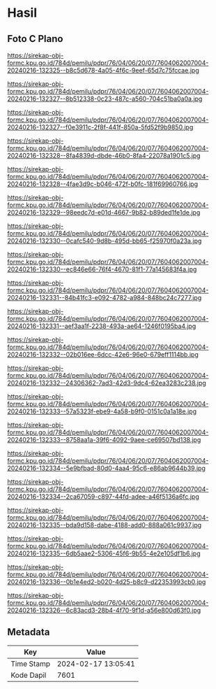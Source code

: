 # Hasil

## Foto C Plano

https://sirekap-obj-formc.kpu.go.id/784d/pemilu/pdpr/76/04/06/20/07/7604062007004-20240216-132325--b8c5d678-4a05-4f6c-9eef-65d7c75fccae.jpg

https://sirekap-obj-formc.kpu.go.id/784d/pemilu/pdpr/76/04/06/20/07/7604062007004-20240216-132327--8b512338-0c23-487c-a560-704c51ba0a0a.jpg

https://sirekap-obj-formc.kpu.go.id/784d/pemilu/pdpr/76/04/06/20/07/7604062007004-20240216-132327--f0e3911c-2f8f-441f-850a-5fd52f9b9850.jpg

https://sirekap-obj-formc.kpu.go.id/784d/pemilu/pdpr/76/04/06/20/07/7604062007004-20240216-132328--8fa4839d-dbde-46b0-8fa4-22078a1901c5.jpg

https://sirekap-obj-formc.kpu.go.id/784d/pemilu/pdpr/76/04/06/20/07/7604062007004-20240216-132328--4fae3d9c-b046-472f-b0fc-181f69960766.jpg

https://sirekap-obj-formc.kpu.go.id/784d/pemilu/pdpr/76/04/06/20/07/7604062007004-20240216-132329--98eedc7d-e01d-4667-9b82-b89ded1fe1de.jpg

https://sirekap-obj-formc.kpu.go.id/784d/pemilu/pdpr/76/04/06/20/07/7604062007004-20240216-132330--0cafc540-9d8b-495d-bb65-f25970f0a23a.jpg

https://sirekap-obj-formc.kpu.go.id/784d/pemilu/pdpr/76/04/06/20/07/7604062007004-20240216-132330--ec846e66-76f4-4670-81f1-77a145683f4a.jpg

https://sirekap-obj-formc.kpu.go.id/784d/pemilu/pdpr/76/04/06/20/07/7604062007004-20240216-132331--84b41fc3-e092-4782-a984-848bc24c7277.jpg

https://sirekap-obj-formc.kpu.go.id/784d/pemilu/pdpr/76/04/06/20/07/7604062007004-20240216-132331--aef3aa1f-2238-493a-ae64-1246f0195ba4.jpg

https://sirekap-obj-formc.kpu.go.id/784d/pemilu/pdpr/76/04/06/20/07/7604062007004-20240216-132332--02b016ee-6dcc-42e6-96e0-679eff1114bb.jpg

https://sirekap-obj-formc.kpu.go.id/784d/pemilu/pdpr/76/04/06/20/07/7604062007004-20240216-132332--24306362-7ad3-42d3-9dc4-62ea3283c238.jpg

https://sirekap-obj-formc.kpu.go.id/784d/pemilu/pdpr/76/04/06/20/07/7604062007004-20240216-132333--57a5323f-ebe9-4a58-b9f0-0151c0a1a18e.jpg

https://sirekap-obj-formc.kpu.go.id/784d/pemilu/pdpr/76/04/06/20/07/7604062007004-20240216-132333--8758aa1a-39f6-4092-9aee-ce69507bd138.jpg

https://sirekap-obj-formc.kpu.go.id/784d/pemilu/pdpr/76/04/06/20/07/7604062007004-20240216-132334--5e9bfbad-80d0-4aa4-95c6-e86ab9644b39.jpg

https://sirekap-obj-formc.kpu.go.id/784d/pemilu/pdpr/76/04/06/20/07/7604062007004-20240216-132334--2ca67059-c897-44fd-adee-a46f5136a6fc.jpg

https://sirekap-obj-formc.kpu.go.id/784d/pemilu/pdpr/76/04/06/20/07/7604062007004-20240216-132335--bda9d158-dabe-4188-add0-888a061c9937.jpg

https://sirekap-obj-formc.kpu.go.id/784d/pemilu/pdpr/76/04/06/20/07/7604062007004-20240216-132335--6db5aae2-5306-45f6-9b55-4e2e105df1b6.jpg

https://sirekap-obj-formc.kpu.go.id/784d/pemilu/pdpr/76/04/06/20/07/7604062007004-20240216-132336--0b1e4ed2-b020-4d25-b8c9-d22353993cb0.jpg

https://sirekap-obj-formc.kpu.go.id/784d/pemilu/pdpr/76/04/06/20/07/7604062007004-20240216-132326--6c83acd3-28b4-4f70-9f1d-a56e800d63f0.jpg


## Metadata

| Key        | Value               |
| ---------- | ------------------- |
| Time Stamp | 2024-02-17 13:05:41 |
| Kode Dapil | 7601                |



